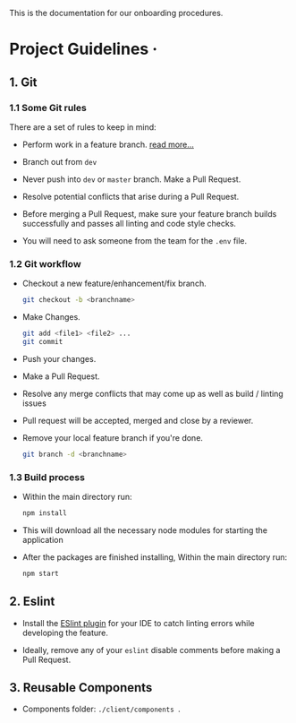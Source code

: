 This is the documentation for our onboarding procedures.

# Project Guidelines &middot;


## 1. Git


<a name="some-git-rules"></a>

### 1.1 Some Git rules

There are a set of rules to keep in mind:

- Perform work in a feature branch. [read more...](https://www.atlassian.com/git/tutorials/comparing-workflows#feature-branch-workflow)


- Branch out from `dev`


- Never push into `dev` or `master` branch. Make a Pull Request.


- Resolve potential conflicts that arise during a Pull Request.


- Before merging a Pull Request, make sure your feature branch builds successfully and passes all linting and code style checks.

 
- You will need to ask someone from the team for the `.env` file. 

### 1.2 Git workflow

- Checkout a new feature/enhancement/fix branch.
  ```sh
  git checkout -b <branchname>
  ```
- Make Changes.

  ```sh
  git add <file1> <file2> ...
  git commit
  ```
 
- Push your changes.
- Make a Pull Request.
- Resolve any merge conflicts that may come up as well as build / linting issues
- Pull request will be accepted, merged and close by a reviewer.
- Remove your local feature branch if you're done.

  ```sh
  git branch -d <branchname>
  ```

### 1.3 Build process

- Within the main directory run:
  ```sh
  npm install
  ```
- This will download all the necessary node modules for starting the application

- After the packages are finished installing, Within the main directory run:
  ```sh
  npm start
  ```


## 2. Eslint
- Install the [ESlint plugin](https://eslint.org/docs/user-guide/integrations) for your IDE to catch linting errors while developing the feature.

* Ideally, remove any of your `eslint` disable comments before making a Pull Request.

    
## 3. Reusable Components
* Components folder: ```./client/components ```.
